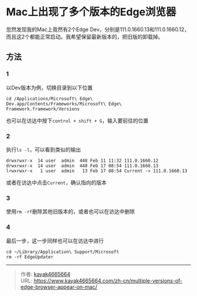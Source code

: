 # Mac上出现了多个版本的Edge浏览器

忽然发现我的Mac上竟然有2个Edge Dev，分别是111.0.1660.13和111.0.1660.12，而且这2个都能正常启动。我希望保留最新版本的，把旧版的卸载掉。
<!--more-->

## 方法
### 1
以Dev版本为例，切换目录到以下位置
```
cd /Applications/Microsoft\ Edge\ Dev.app/Contents/Frameworks/Microsoft\ Edge\ Framework.framework/Versions
```
也可以在访达中按下`control + shift + G`，输入要前往的位置

### 2
执行`ls -l`，可以看到类似的输出
```
drwxrwxr-x  14 user  admin  448 Feb 11 11:32 111.0.1660.12
drwxrwxr-x  14 user  admin  448 Feb 17 08:54 111.0.1660.13
lrwxrwxr-x   1 user  admin   13 Feb 17 08:54 Current -> 111.0.1660.13
```
或者在访达中点击`Current`，确认指向的版本

### 3
使用`rm -rf`删除其他旧版本的，或者也可以在访达中删除

### 4
最后一步，这一步同样也可以在访达中进行
```
cd ~/Library/Application\ Support/Microsoft
rm -rf EdgeUpdater
```

---

> 作者: [kayak4665664](https://github.com/kayak4665664)  
> URL: https://www.kayak4665664.com/zh-cn/multiple-versions-of-edge-browser-appear-on-mac/  

